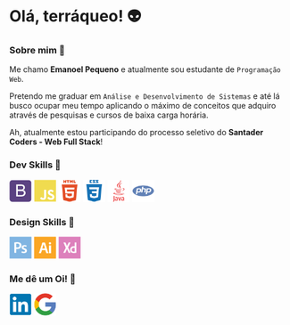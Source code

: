 # Olá, terráqueo! 👽

### Sobre mim 🖖

  Me chamo **Emanoel Pequeno** e atualmente sou estudante de `Programação Web`. 

  Pretendo me graduar em `Análise e Desenvolvimento de Sistemas` e até lá busco ocupar meu tempo aplicando o máximo de conceitos que adquiro através de pesquisas e cursos de baixa carga horária.

  Ah, atualmente estou participando do processo seletivo do **Santader Coders - Web Full Stack**!

### Dev Skills 🚀
  
<div id="dev">
  <img src='https://github.com/devicons/devicon/blob/master/icons/bootstrap/bootstrap-plain.svg' height="40"width="40"> 
  <img src='https://github.com/devicons/devicon/blob/master/icons/javascript/javascript-plain.svg' height="40"width="40">
  <img src='https://github.com/devicons/devicon/blob/master/icons/html5/html5-plain-wordmark.svg' height="40"width="40">
  <img src='https://github.com/devicons/devicon/blob/master/icons/css3/css3-plain-wordmark.svg' height="40"width="40">
  <img src='https://github.com/devicons/devicon/blob/master/icons/java/java-plain-wordmark.svg' height="40"width="40">
  <img src='https://github.com/devicons/devicon/blob/master/icons/php/php-plain.svg' height="40"width="40">   
</div>

### Design Skills 🎨

<div id="design">
  <img src='https://github.com/devicons/devicon/blob/master/icons/photoshop/photoshop-plain.svg' height="40"width="40">
  <img src='https://github.com/devicons/devicon/blob/master/icons/illustrator/illustrator-plain.svg' height="40"width="40">
  <img src='https://github.com/devicons/devicon/blob/master/icons/xd/xd-plain.svg' height="40"width="40">
</div>

### Me dê um Oi! 👋

<div id="contact">
  <a target="_blank" href="https://www.linkedin.com/in/emanoel-sousa/"><img src="https://github.com/devicons/devicon/blob/master/icons/linkedin/linkedin-original.svg" height="40"width="40"></a>
  <a target="_blank" href="mailto:emanoelpequeno5@gmail.com"><img src="https://github.com/devicons/devicon/blob/master/icons/google/google-original.svg" height="40"width="40"></a>
</div>
  

